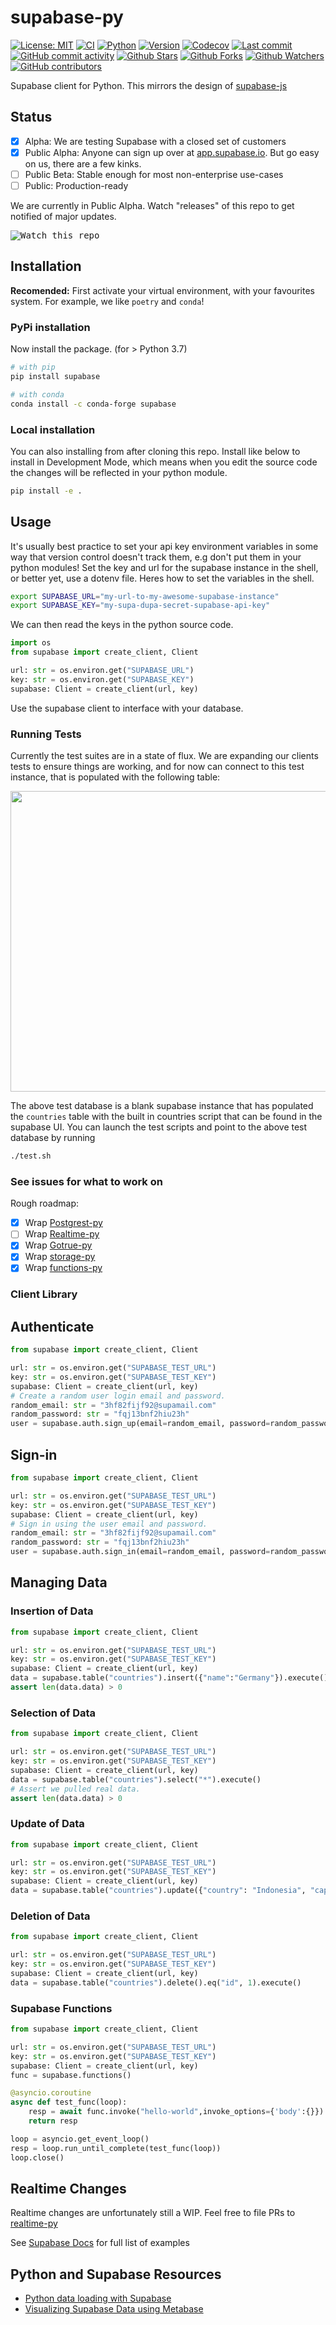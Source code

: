 # supabase-py

[![License: MIT](https://img.shields.io/badge/License-MIT-green.svg?label=license)](https://opensource.org/licenses/MIT)
[![CI](https://github.com/supabase-community/supabase-py/actions/workflows/ci.yml/badge.svg)](https://github.com/supabase-community/supabase-py/actions/workflows/ci.yml)
[![Python](https://img.shields.io/pypi/pyversions/supabase)](https://pypi.org/project/supabase)
[![Version](https://img.shields.io/pypi/v/supabase?color=%2334D058)](https://pypi.org/project/supabase)
[![Codecov](https://codecov.io/gh/supabase-community/supabase-py/branch/develop/graph/badge.svg)](https://codecov.io/gh/supabase-community/supabase-py)
[![Last commit](https://img.shields.io/github/last-commit/supabase-community/supabase-py.svg?style=flat)](https://github.com/supabase-community/supabase-py/commits)
[![GitHub commit activity](https://img.shields.io/github/commit-activity/m/supabase-community/supabase-py)](https://github.com/supabase-community/supabase-py/commits)
[![Github Stars](https://img.shields.io/github/stars/supabase-community/supabase-py?style=flat&logo=github)](https://github.com/supabase-community/supabase-py/stargazers)
[![Github Forks](https://img.shields.io/github/forks/supabase-community/supabase-py?style=flat&logo=github)](https://github.com/supabase-community/supabase-py/network/members)
[![Github Watchers](https://img.shields.io/github/watchers/supabase-community/supabase-py?style=flat&logo=github)](https://github.com/supabase-community/supabase-py)
[![GitHub contributors](https://img.shields.io/github/contributors/supabase-community/supabase-py)](https://github.com/supabase-community/supabase-py/graphs/contributors)

Supabase client for Python. This mirrors the design of [supabase-js](https://github.com/supabase/supabase-js/blob/master/README.md)

## Status

- [x] Alpha: We are testing Supabase with a closed set of customers
- [x] Public Alpha: Anyone can sign up over at [app.supabase.io](https://app.supabase.com). But go easy on us, there are a few kinks.
- [ ] Public Beta: Stable enough for most non-enterprise use-cases
- [ ] Public: Production-ready

We are currently in Public Alpha. Watch "releases" of this repo to get notified of major updates.

<kbd><img src="https://gitcdn.link/repo/supabase/supabase/master/web/static/watch-repo.gif" alt="Watch this repo"/></kbd>

## Installation

**Recomended:** First activate your virtual environment, with your favourites system. For example, we like `poetry` and `conda`!

### PyPi installation

Now install the package. (for > Python 3.7)

```bash
# with pip
pip install supabase

# with conda
conda install -c conda-forge supabase
```

### Local installation

You can also installing from after cloning this repo. Install like below to install in Development Mode, which means when you edit the source code the changes will be reflected in your python module.

```bash
pip install -e .
```

## Usage

It's usually best practice to set your api key environment variables in some way that version control doesn't track them, e.g don't put them in your python modules! Set the key and url for the supabase instance in the shell, or better yet, use a dotenv file. Heres how to set the variables in the shell.

```bash
export SUPABASE_URL="my-url-to-my-awesome-supabase-instance"
export SUPABASE_KEY="my-supa-dupa-secret-supabase-api-key"
```

We can then read the keys in the python source code.

```python
import os
from supabase import create_client, Client

url: str = os.environ.get("SUPABASE_URL")
key: str = os.environ.get("SUPABASE_KEY")
supabase: Client = create_client(url, key)
```

Use the supabase client to interface with your database.

### Running Tests

Currently the test suites are in a state of flux. We are expanding our clients tests to ensure things are working, and for now can connect to this test instance, that is populated with the following table:

<p align="center">
  <img width="720" height="481" src="https://i.ibb.co/Bq7Kdty/db.png">
</p>

The above test database is a blank supabase instance that has populated the `countries` table with the built in countries script that can be found in the supabase UI. You can launch the test scripts and point to the above test database by running

```bash
./test.sh
```

### See issues for what to work on

Rough roadmap:

- [x] Wrap [Postgrest-py](https://github.com/supabase-community/postgrest-py/)
- [ ] Wrap [Realtime-py](https://github.com/supabase-community/realtime-py)
- [x] Wrap [Gotrue-py](https://github.com/supabase-community/gotrue-py)
- [x] Wrap [storage-py](https://github.com/supabase-community/storage-py)
- [x] Wrap [functions-py](https://github.com/supabase-community/functions-py)

### Client Library

## Authenticate

```python
from supabase import create_client, Client

url: str = os.environ.get("SUPABASE_TEST_URL")
key: str = os.environ.get("SUPABASE_TEST_KEY")
supabase: Client = create_client(url, key)
# Create a random user login email and password.
random_email: str = "3hf82fijf92@supamail.com"
random_password: str = "fqj13bnf2hiu23h"
user = supabase.auth.sign_up(email=random_email, password=random_password)
```

## Sign-in

```python
from supabase import create_client, Client

url: str = os.environ.get("SUPABASE_TEST_URL")
key: str = os.environ.get("SUPABASE_TEST_KEY")
supabase: Client = create_client(url, key)
# Sign in using the user email and password.
random_email: str = "3hf82fijf92@supamail.com"
random_password: str = "fqj13bnf2hiu23h"
user = supabase.auth.sign_in(email=random_email, password=random_password)
```

## Managing Data

### Insertion of Data

```python
from supabase import create_client, Client

url: str = os.environ.get("SUPABASE_TEST_URL")
key: str = os.environ.get("SUPABASE_TEST_KEY")
supabase: Client = create_client(url, key)
data = supabase.table("countries").insert({"name":"Germany"}).execute()
assert len(data.data) > 0
```

### Selection of Data

```python
from supabase import create_client, Client

url: str = os.environ.get("SUPABASE_TEST_URL")
key: str = os.environ.get("SUPABASE_TEST_KEY")
supabase: Client = create_client(url, key)
data = supabase.table("countries").select("*").execute()
# Assert we pulled real data.
assert len(data.data) > 0
```

### Update of Data

```python
from supabase import create_client, Client

url: str = os.environ.get("SUPABASE_TEST_URL")
key: str = os.environ.get("SUPABASE_TEST_KEY")
supabase: Client = create_client(url, key)
data = supabase.table("countries").update({"country": "Indonesia", "capital_city": "Jakarta"}).eq("id", 1).execute()
```

### Deletion of Data

```python
from supabase import create_client, Client

url: str = os.environ.get("SUPABASE_TEST_URL")
key: str = os.environ.get("SUPABASE_TEST_KEY")
supabase: Client = create_client(url, key)
data = supabase.table("countries").delete().eq("id", 1).execute()
```

### Supabase Functions

```python
from supabase import create_client, Client

url: str = os.environ.get("SUPABASE_TEST_URL")
key: str = os.environ.get("SUPABASE_TEST_KEY")
supabase: Client = create_client(url, key)
func = supabase.functions()

@asyncio.coroutine
async def test_func(loop):
    resp = await func.invoke("hello-world",invoke_options={'body':{}})
    return resp

loop = asyncio.get_event_loop()
resp = loop.run_until_complete(test_func(loop))
loop.close()
```

## Realtime Changes

Realtime changes are unfortunately still a WIP. Feel free to file PRs to [realtime-py](https://github.com/supabase-community/realtime-py)

See [Supabase Docs](https://supabase.com/docs/guides/client-libraries) for full list of examples

## Python and Supabase Resources

- [Python data loading with Supabase](https://supabase.com/blog/loading-data-supabase-python)
- [Visualizing Supabase Data using Metabase](https://supabase.com/visualizing-supabase-data-using-metabase)
